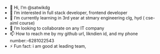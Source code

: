 - 👋 Hi, I’m @satwikdg
- 👀 I’m interested in full stack developer, frontend developer
- 🌱 I’m currently learning in 3rd year at stmary engineering clg, hyd ( cse-aiml course)
- 💞️ I’m looking to collaborate on any IT company
- 📫 How to reach me by my github url, likndien id, and my phone number:-6281022543
- ⚡ Fun fact: i am good at leading team, 

<!---
satwikdg/satwikdg is a ✨ special ✨ repository because its `README.md` (this file) appears on your GitHub profile.
You can click the Preview link to take a look at your changes.
--->
